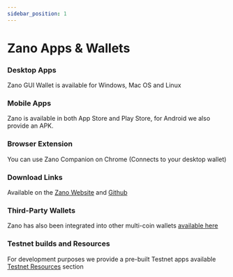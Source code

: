```yaml
---
sidebar_position: 1
---
```


# Zano Apps & Wallets

### Desktop Apps

Zano GUI Wallet is available for Windows, Mac OS and Linux

### Mobile Apps

Zano is available in both App Store and Play Store, for Android we also provide an APK.

### Browser Extension

You can use Zano Companion on Chrome (Connects to your desktop wallet)

### Download Links

Available on the [Zano Website](https://new.zano.org/downloads) and [Github](https://github.com/hyle-team/zano/releases)

### Third-Party Wallets

Zano has also been integrated into other multi-coin wallets [available here](https://zano.org/ecosystem/wallets)

### Testnet builds and Resources

For development purposes we provide a pre-built Testnet apps available [Testnet Resources](https://docs.zano.org/docs/build/testnet-resources/testnet-builds) section
